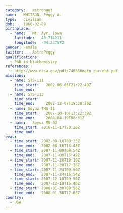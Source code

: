 ```yaml
---
category:	astronaut
name:	WHITSON, Peggy A.
type:	civilian
dob:	1960-02-09
birthplace:
  - name:	Mt. Ayr, Iowa
    latitude:	40.714211
    longitude:	-94.237572
gender:	Female
twitter:	AstroPeggy
qualifications:
  - PhD in biochemistry
references:
  - http://www.nasa.gov/pdf/740566main_current.pdf
missions:
  - name: STS-111
    time_start:   2002-06-05T21:22:49Z
    time_end:     
  - name: STS-113
    time_start:   
    time_end:     2002-12-07T19:38:26Z
  - name: Soyuz TMA-11
    time_start:   2007-10-10T13:22:39Z
    time_end:     2008-04-19T08:31Z
  - name:	Soyuz MS-03
    time_start:	2016-11-17T20:20Z
    time_end:
evas:
  - time_start: 2002-08-16T09:23Z
    time_end:   2002-08-16T13:48Z
  - time_start: 2007-11-09T09:54Z
    time_end:   2007-11-09T16:49Z
  - time_start: 2007-11-20T10:10Z
    time_end:   2007-11-20T17:26Z
  - time_start: 2007-11-24T09:50Z
    time_end:   2007-11-24T16:54Z
  - time_start: 2007-12-18T09:50Z
    time_end:   2007-12-18T16:46Z
  - time_start: 2008-01-30T09:56Z
    time_end:   2008-01-30T17:06Z
country:
  - USA
---
```

